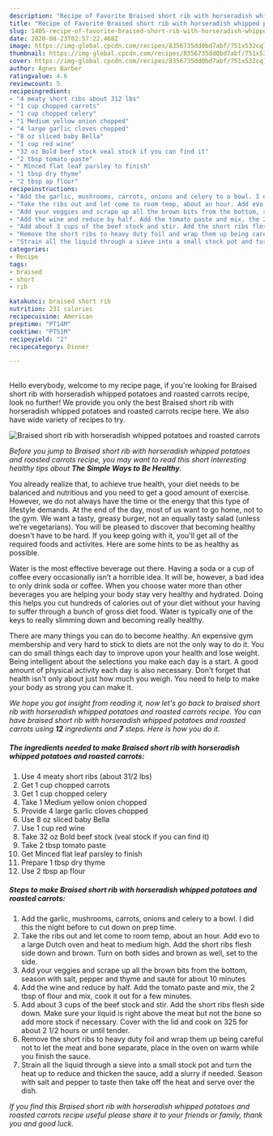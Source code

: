 ```yaml
---
description: "Recipe of Favorite Braised short rib with horseradish whipped potatoes and roasted carrots"
title: "Recipe of Favorite Braised short rib with horseradish whipped potatoes and roasted carrots"
slug: 1405-recipe-of-favorite-braised-short-rib-with-horseradish-whipped-potatoes-and-roasted-carrots
date: 2020-08-23T02:57:22.468Z
image: https://img-global.cpcdn.com/recipes/8356735dd0bd7abf/751x532cq70/braised-short-rib-with-horseradish-whipped-potatoes-and-roasted-carrots-recipe-main-photo.jpg
thumbnail: https://img-global.cpcdn.com/recipes/8356735dd0bd7abf/751x532cq70/braised-short-rib-with-horseradish-whipped-potatoes-and-roasted-carrots-recipe-main-photo.jpg
cover: https://img-global.cpcdn.com/recipes/8356735dd0bd7abf/751x532cq70/braised-short-rib-with-horseradish-whipped-potatoes-and-roasted-carrots-recipe-main-photo.jpg
author: Agnes Barber
ratingvalue: 4.6
reviewcount: 5
recipeingredient:
- "4 meaty short ribs about 312 lbs"
- "1 cup chopped carrots"
- "1 cup chopped celery"
- "1 Medium yellow onion chopped"
- "4 large garlic cloves chopped"
- "8 oz sliced baby Bella"
- "1 cup red wine"
- "32 oz Bold beef stock veal stock if you can find it"
- "2 tbsp tomato paste"
- " Minced flat leaf parsley to finish"
- "1 tbsp dry thyme"
- "2 tbsp ap flour"
recipeinstructions:
- "Add the garlic, mushrooms, carrots, onions and celery to a bowl. I did this the night before to cut down on prep time."
- "Take the ribs out and let come to room temp, about an hour. Add evo to a large Dutch oven and heat to medium high. Add the short ribs flesh side down and brown. Turn on both sides and brown as well, set to the side."
- "Add your veggies and scrape up all the brown bits from the bottom, season with salt, pepper and thyme and sauté for about 10 minutes"
- "Add the wine and reduce by half. Add the tomato paste and mix, the 2 tbsp of flour and mix, cook it out for a few minutes."
- "Add about 3 cups of the beef stock and stir. Add the short ribs flesh side down. Make sure your liquid is right above the meat but not the bone so add more stock if necessary. Cover with the lid and cook on 325 for about 2 1/2 hours or until tender."
- "Remove the short ribs to heavy duty foil and wrap them up being careful not to let the meat and bone separate, place in the oven on warm while you finish the sauce."
- "Strain all the liquid through a sieve into a small stock pot and turn the heat up to reduce and thicken the sauce, add a slurry if needed. Season with salt and pepper to taste then take off the heat and serve over the dish."
categories:
- Recipe
tags:
- braised
- short
- rib

katakunci: braised short rib 
nutrition: 231 calories
recipecuisine: American
preptime: "PT14M"
cooktime: "PT51M"
recipeyield: "2"
recipecategory: Dinner

---
```

<br>
Hello everybody, welcome to my recipe page, if you're looking for Braised short rib with horseradish whipped potatoes and roasted carrots recipe, look no further! We provide you only the best Braised short rib with horseradish whipped potatoes and roasted carrots recipe here. We also have wide variety of recipes to try.
<br>


![Braised short rib with horseradish whipped potatoes and roasted carrots](https://img-global.cpcdn.com/recipes/8356735dd0bd7abf/751x532cq70/braised-short-rib-with-horseradish-whipped-potatoes-and-roasted-carrots-recipe-main-photo.jpg)

<i>Before you jump to Braised short rib with horseradish whipped potatoes and roasted carrots recipe, you may want to read this short interesting healthy tips about <strong>The Simple Ways to Be Healthy</strong>.</i>

You already realize that, to achieve true health, your diet needs to be balanced and nutritious and you need to get a good amount of exercise. However, we do not always have the time or the energy that this type of lifestyle demands. At the end of the day, most of us want to go home, not to the gym. We want a tasty, greasy burger, not an equally tasty salad (unless we’re vegetarians). You will be pleased to discover that becoming healthy doesn't have to be hard. If you keep going with it, you'll get all of the required foods and activites. Here are some hints to be as healthy as possible.

Water is the most effective beverage out there. Having a soda or a cup of coffee every occasionally isn’t a horrible idea. It will be, however, a bad idea to only drink soda or coffee. When you choose water more than other beverages you are helping your body stay very healthy and hydrated. Doing this helps you cut hundreds of calories out of your diet without your having to suffer through a bunch of gross diet food. Water is typically one of the keys to really slimming down and becoming really healthy.

There are many things you can do to become healthy. An expensive gym membership and very hard to stick to diets are not the only way to do it. You can do small things each day to improve upon your health and lose weight. Being intelligent about the selections you make each day is a start. A good amount of physical activity each day is also necessary. Don't forget that health isn't only about just how much you weigh. You need to help to make your body as strong you can make it. 


<i>We hope you got insight from reading it, now let's go back to braised short rib with horseradish whipped potatoes and roasted carrots recipe. You can have braised short rib with horseradish whipped potatoes and roasted carrots using <strong>12</strong> ingredients and <strong>7</strong> steps. Here is how you do it.
</i>

##### The ingredients needed to make Braised short rib with horseradish whipped potatoes and roasted carrots:

1. Use 4 meaty short ribs (about 31/2 lbs)
1. Get 1 cup chopped carrots
1. Get 1 cup chopped celery
1. Take 1 Medium yellow onion chopped
1. Provide 4 large garlic cloves chopped
1. Use 8 oz sliced baby Bella
1. Use 1 cup red wine
1. Take 32 oz Bold beef stock (veal stock if you can find it)
1. Take 2 tbsp tomato paste
1. Get  Minced flat leaf parsley to finish
1. Prepare 1 tbsp dry thyme
1. Use 2 tbsp ap flour


##### Steps to make Braised short rib with horseradish whipped potatoes and roasted carrots:

1. Add the garlic, mushrooms, carrots, onions and celery to a bowl. I did this the night before to cut down on prep time.
1. Take the ribs out and let come to room temp, about an hour. Add evo to a large Dutch oven and heat to medium high. Add the short ribs flesh side down and brown. Turn on both sides and brown as well, set to the side.
1. Add your veggies and scrape up all the brown bits from the bottom, season with salt, pepper and thyme and sauté for about 10 minutes
1. Add the wine and reduce by half. Add the tomato paste and mix, the 2 tbsp of flour and mix, cook it out for a few minutes.
1. Add about 3 cups of the beef stock and stir. Add the short ribs flesh side down. Make sure your liquid is right above the meat but not the bone so add more stock if necessary. Cover with the lid and cook on 325 for about 2 1/2 hours or until tender.
1. Remove the short ribs to heavy duty foil and wrap them up being careful not to let the meat and bone separate, place in the oven on warm while you finish the sauce.
1. Strain all the liquid through a sieve into a small stock pot and turn the heat up to reduce and thicken the sauce, add a slurry if needed. Season with salt and pepper to taste then take off the heat and serve over the dish.


<i>If you find this Braised short rib with horseradish whipped potatoes and roasted carrots recipe useful please share it to your friends or family, thank you and good luck.</i>
